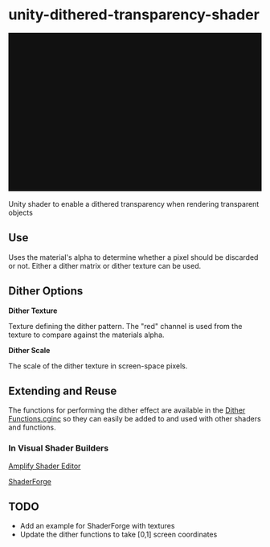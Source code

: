 # unity-dithered-transparency-shader

![example](./docs/example.gif)

Unity shader to enable a dithered transparency when rendering transparent objects

## Use

Uses the material's alpha to determine whether a pixel should be discarded or not. Either a dither matrix or dither texture can be used.

## Dither Options
**Dither Texture**

Texture defining the dither pattern. The "red" channel is used from the texture to compare against the materials alpha.

**Dither Scale**

The scale of the dither texture in screen-space pixels.

## Extending and Reuse
The functions for performing the dither effect are available in the [Dither Functions.cginc](./Assets/Dither/Dither%20Functions.cginc) so they can easily be added to and used with other shaders and functions.

### In Visual Shader Builders

[Amplify Shader Editor](/docs/AmplifyShaderEditor.md)

[ShaderForge](/docs/ShaderForge.md)

## TODO
- Add an example for ShaderForge with textures
- Update the dither functions to take [0,1] screen coordinates
